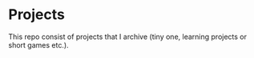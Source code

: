 # Projects
This repo consist of projects that I archive (tiny one, learning projects or short games etc.).
